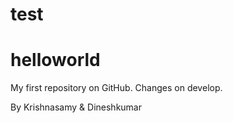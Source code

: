 test
=======
# helloworld
My first repository on GitHub. Changes on develop.

By
Krishnasamy & Dineshkumar
